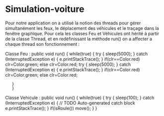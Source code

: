 # Simulation-voiture
Pour notre application on a utilisé la notion des threads pour gérer simultanément  les feux, le déplacement des véhicules et le traçage  dans la fenêtre graphique. Pour cela les classes Feu et Véhicules ont hérité à partir de la classe Thread, et en redéfinissant la méthode run()  on a  affecter a chaque thread son fonctionnement :

Classe Feu :
public void run()
 {
       while(true)
       {
       try {
             sleep(5000);
       } catch (InterruptedException e) {
             e.printStackTrace();
       }
       if(clr==Color.red)
             clr=Color.green;
       else
             clr=Color.red;
       try {
             sleep(5000);
       } catch (InterruptedException e) {
             e.printStackTrace();
       }
       if(clr==Color.red)
             clr=Color.green;
       else
             clr=Color.red;
            
       }
       }
Classe Vehicule :
public void run()
 {
        while(true)
        {
       try {
             sleep(100);
       } catch (InterruptedException e) {
             // TODO Auto-generated catch block
             e.printStackTrace();
       }
if(isRoule())
        move();
        }
 }
